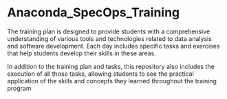 # Anaconda_SpecOps_Training
The training plan is designed to provide students with a comprehensive understanding of various tools and technologies related to data analysis  and software development. Each day includes specific tasks and exercises that help students develop their skills in these areas.

In addition to the training plan and tasks, this repository also includes the execution of all those tasks, allowing students to see the practical application of the skills and concepts they learned throughout the training program
